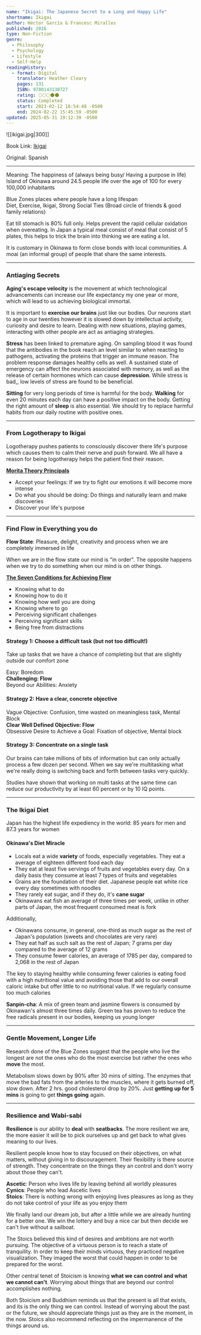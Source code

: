 ```yaml
---
name: "Ikigai: The Japanese Secret to a Long and Happy Life"
shortname: Ikigai
author: Héctor García & Francesc Miralles
published: 2016
type: Non-Fiction
genre:
  - Philosophy
  - Psychology
  - Lifestyle
  - Self-Help
readingHistory:
  - format: Digital
    translator: Heather Cleary
    pages: 131
    ISBN: 9780143130727
    rating: 🌕🌕🌕🌑🌑
    status: Completed
    start: 2023-02-12 16:54:48 -0500
    end: 2024-02-22 15:45:59 -0500
updated: 2025-05-31 19:12:39 -0500
---
```


![[ikigai.jpg|300]]

Book Link: [Ikigai](https://www.goodreads.com/en/book/show/40534545)

Original: Spanish

---

Meaning: The happiness of (always being busy/ Having a purpose in life)  
Island of Okinawa around 24.5 people life over the age of 100 for every 100,000 inhabitants

Blue Zones places where people have a long lifespan  
Diet, Exercise, Ikigai, Strong Social Ties (Broad circle of friends & good family relations)

Eat till stomach is 80% full only. Helps prevent the rapid cellular oxidation when overeating. In Japan a typical meal consist of meal that consist of 5 plates, this helps to trick the brain into thinking we are eating a lot.

It is customary in Okinawa to form close bonds with local communities. A moai (an informal group) of people that share the same interests.

---

### Antiaging Secrets

**Aging's escape velocity** is the movement at which technological advancements can increase our life expectancy my one year or more, which will lead to us achieving biological immortal.

It is important to **exercise our brains** just like our bodies. Our neurons start to age in our twenties however it is slowed down by intellectual activity, curiosity and desire to learn. Dealing with new situations, playing games, interacting with other people are act as antiaging strategies.

**Stress** has been linked to premature aging. On sampling blood it was found that the antibodies in the book reach an level similar to when reacting to pathogens, activating the proteins that trigger an immune reason. The problem response damages healthy cells as well. A sustained state of emergency can affect the neurons associated with memory, as well as the release of certain hormones which can cause **depression**. While stress is bad,, low levels of stress are found to be beneficial.

**Sitting** for very long periods of time is harmful for the body. **Walking** for even 20 minutes each day can have a positive impact on the body. Getting the right amount of **sleep** is also essential. We should try to replace harmful habits from our daily routine with positive ones.

---

### From Logotherapy to Ikigai

Logotherapy pushes patients to consciously discover there life's purpose which causes them to calm their nerve and push forward. We all have a reason for being logotherapy helps the patient find their reason.

**<u>Morita Theory Principals</u>**
* Accept your feelings: If we try to fight our emotions it will become more intense
* Do what you should be doing: Do things and naturally learn and make discoveries
* Discover your life's purpose

---

### Find Flow in Everything you do

**Flow State**: Pleasure, delight, creativity and process when we are completely immersed in life

When we are in the flow state our mind is "in order". The opposite happens when we try to do something when our mind is on other things.

**<u>The Seven Conditions for Achieving Flow</u>**
* Knowing what to do
* Knowing how to do it
* Knowing how well you are doing
* Knowing where to go
* Perceiving significant challenges
* Perceiving significant skills
* Being free from distractions

#### Strategy 1: Choose a difficult task (but not too difficult!)  
Take up tasks that we have a chance of completing but that are slightly outside our comfort zone  

Easy: Boredom  
**Challenging: Flow**  
Beyond our Abilities: Anxiety  

#### Strategy 2: Have a clear, concrete objective

Vague Objective: Confusion, time wasted on meaningless task, Mental Block  
**Clear Well Defined Objective: Flow**  
Obsessive Desire to Achieve a Goal: Fixation of objective, Mental block

#### Strategy 3: Concentrate on a single task
Our brains can take millions of bits of information but can only actually process a few dozen per second. When we say we're multitasking what we're really doing is switching back and forth between tasks very quickly.

Studies have shown that working on multi tasks at the same time can reduce our productivity by at least 60 percent or by 10 IQ points.

---

### The Ikigai Diet

Japan has the highest life expediency in the world: 85 years for men and 87.3 years for women

#### Okinawa's Diet Miracle

* Locals eat a wide **variety** of foods, especially vegetables. They eat a average of eighteen different food each day
* They eat at least five servings of fruits and vegetables every day. On a daily basis they consume at least 7 types of fruits and vegetables
* Grains are the foundation of their diet. Japanese people eat white rice every day sometimes with noodles
* They rarely eat sugar, and if they do, it's **cane sugar**
* Okinawans eat fish an average of three times per week, unlike in other parts of Japan, the most frequent consumed meat is fork

Additionally,
* Okinawans consume, in general, one-third as much sugar as the rest of Japan's population (sweets and chocolates are very rare)
* They eat half as such salt as the rest of Japan; 7 grams per day compared to the average of 12 grams
* They consume fewer calories, an average of 1785 per day, compared to 2,068 in the rest of Japan

The key to staying healthy while consuming fewer calories is eating food with a high nutritional value and avoiding those that add to our overall caloric intake but offer little to no nutritional value. If we regularly consume too much calories

**Sanpin-cha**: A mix of green team and jasmine flowers is consumed by Okinawan's almost three times daily. Green tea has proven to reduce the free radicals present in our bodies, keeping us young longer

---

### Gentle Movement, Longer Life

Research done of the Blue Zones suggest that the people who live the longest are not the ones who do the most exercise but rather the ones who **move** the most.

Metabolism slows down by 90% after 30 mins of sitting. The enzymes that move the bad fats from the arteries to the muscles, where it gets burned off, slow down. After 2 hrs. good cholesterol drop by 20%. Just **getting up for 5 mins** is going to get **things going** again.

---

### Resilience and Wabi-sabi

**Resilience** is our ability to **deal** with **seatbacks**. The more resilient we are, the more easier it will be to pick ourselves up and get back to what gives meaning to our lives.

Resilient people know how to stay focused on their objectives, on what matters, without giving in to discouragement. Their flexibility is there source of strength. They concentrate on the things they an control and don't worry about those they can't.

**Ascetic**: Person who lives life by leaving behind all worldly pleasures  
**Cynics**: People who lead Ascetic lives  
**Stoics**: There is nothing wrong with enjoying lives pleasures as long as they do not take control of your life as you enjoy them

We finally land our dream job, but after a little while we are already hunting for a better one. We win the lottery and buy a nice car but then decide we can't live without a sailboat.  

The Stoics believed this kind of desires and ambitions are not worth pursuing. The objective of a virtuous person is to reach a state of tranquility. In order to keep their minds virtuous, they practiced negative visualization. They imaged the worst that could happen in order to be prepared for the worst.

Other central tenet of Stoicism is knowing **what we can control and what we cannot can't**. Worrying about things that are beyond our control accomplishes nothing.

Both Stoicism and Buddhism reminds us that the present is all that exists, and its is the only thing we can control. Instead of worrying about the past or the future, we should appreciate things just as they are in the moment, in the now. Stoics also recommend reflecting on the impermanence of the things around us.
